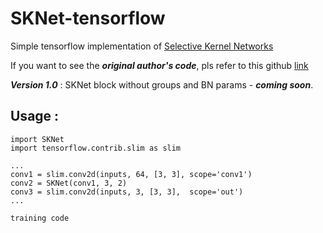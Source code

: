 # SKNet-tensorflow
Simple tensorflow implementation of [Selective Kernel Networks](<https://arxiv.org/pdf/1903.06586.pdf>)

If you want to see the ***original author's code***, pls refer to this github [link](<https://github.com/implus/SKNet>)

***Version 1.0*** : SKNet block without groups and BN params - ***coming soon***.



## Usage : 

```
import SKNet
import tensorflow.contrib.slim as slim

...
conv1 = slim.conv2d(inputs, 64, [3, 3], scope='conv1')
conv2 = SKNet(conv1, 3, 2)
conv3 = slim.conv2d(inputs, 3, [3, 3],  scope='out')
...

training code
```

